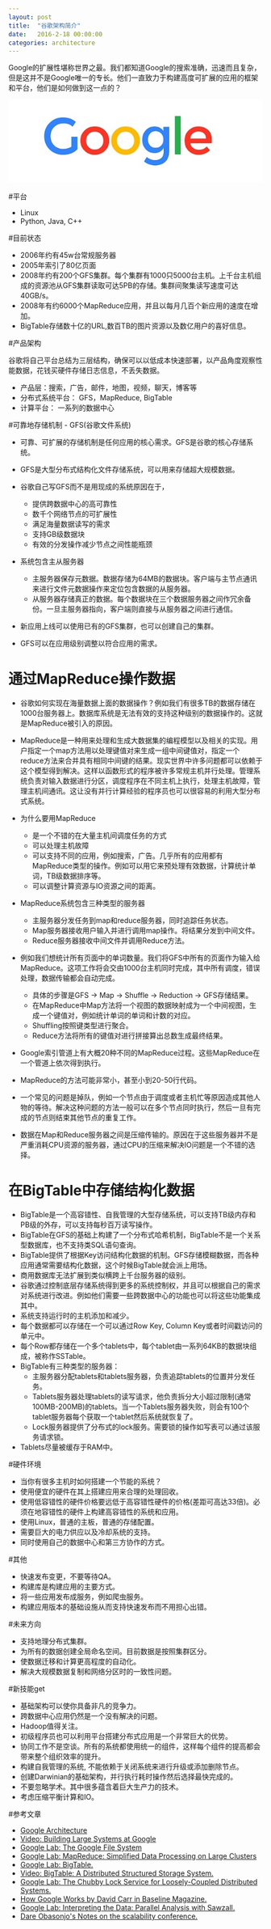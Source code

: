 ```yaml
---
layout: post
title:  "谷歌架构简介"
date:   2016-2-18 00:00:00
categories: architecture
---
```


Google的扩展性堪称世界之最。我们都知道Google的搜索准确，迅速而且复杂，但是这并不是Google唯一的专长。他们一直致力于构建高度可扩展的应用的框架和平台，他们是如何做到这一点的？

![Google](/assets/images/posts/google-logo.jpg)

<!--more-->

#平台  

- Linux
- Python, Java, C++

#目前状态  

- 2006年约有45w台常规服务器  
- 2005年索引了80亿页面  
- 2008年约有200个GFS集群。每个集群有1000只5000台主机。上千台主机组成的资源池从GFS集群读取可达5PB的存储。集群间聚集读写速度可达40GB/s。  
- 2008年有约6000个MapReduce应用，并且以每月几百个新应用的速度在增加。  
- BigTable存储数十亿的URL,数百TB的图片资源以及数亿用户的喜好信息。    

#产品架构  

谷歌将自己平台总结为三层结构，确保可以以低成本快速部署，以产品角度观察性能数据，花钱买硬件存储日志信息，不丢失数据。
- 产品层：搜索，广告，邮件，地图，视频，聊天，博客等
- 分布式系统平台： GFS，MapReduce, BigTable  
- 计算平台： 一系列的数据中心  

#可靠地存储机制 - GFS(谷歌文件系统)

- 可靠、可扩展的存储机制是任何应用的核心需求。GFS是谷歌的核心存储系统。  
- GFS是大型分布式结构化文件存储系统，可以用来存储超大规模数据。
- 谷歌自己写GFS而不是用现成的系统原因在于，
	- 提供跨数据中心的高可靠性  
	- 数千个网络节点的可扩展性  
	- 满足海量数据读写的需求  
	- 支持GB级数据块 
	- 有效的分发操作减少节点之间性能瓶颈  
- 系统包含主从服务器  
	- 主服务器保存元数据。数据存储为64MB的数据块。客户端与主节点通讯来进行文件元数据操作来定位包含数据的从服务器。  
	- 从服务器存储真正的数据。每个数据块在三个数据服务器之间作冗余备份。一旦主服务器指向，客户端则直接与从服务器之间进行通信。  

- 新应用上线可以使用已有的GFS集群，也可以创建自己的集群。  
- GFS可以在应用级别调整以符合应用的需求。

# 通过MapReduce操作数据

- 谷歌如何实现在海量数据上面的数据操作？例如我们有很多TB的数据存储在1000台服务器上。数据库系统是无法有效的支持这种级别的数据操作的。这就是MapReduce被引入的原因。  
- MapReduce是一种用来处理和生成大数据集的编程模型以及相关的实现。用户指定一个map方法用以处理键值对来生成一组中间键值对，指定一个reduce方法来合并具有相同中间键的结果。现实世界中许多问题都可以依赖于这个模型得到解决。这样以函数形式的程序被许多常规主机并行处理。管理系统负责对输入数据进行分区，调度程序在不同主机上执行，处理主机故障，管理主机间通讯。这让没有并行计算经验的程序员也可以很容易的利用大型分布式系统。  
- 为什么要用MapReduce  
	- 是一个不错的在大量主机间调度任务的方式  
	- 可以处理主机故障  
	- 可以支持不同的应用，例如搜索，广告。几乎所有的应用都有MapReduce类型的操作。例如可以用它来预处理有效数据，计算统计单词，TB级数据排序等。  
	- 可以调整计算资源与IO资源之间的距离。 
- MapReduce系统包含三种类型的服务器  
	- 主服务器分发任务到map和reduce服务器，同时追踪任务状态。  
	- Map服务器接收用户输入并进行调用map操作。将结果分发到中间文件。  
	- Reduce服务器接收中间文件并调用Reduce方法。  
	
- 例如我们想统计所有页面中的单词数量。我们将GFS中所有的页面作为输入给MapReduce。这项工作将会交由1000台主机同时完成，其中所有调度，错误处理，数据传输都会自动完成。  
	- 具体的步骤是GFS -> Map -> Shuffle -> Reduction -> GFS存储结果。  
	- 在MapReduce中Map方法将一个视图的数据映射成为一个中间视图，生成一个键值对，例如统计单词的单词和计数的对应。  
	- Shuffling按照键类型进行聚合。  
	- Reduce方法将所有的键值对进行拼接算出总数生成最终结果。  

- Google索引管道上有大概20种不同的MapReduce过程。这些MapReduce在一个管道上依次得到执行。  
- MapReduce的方法可能非常小，甚至小到20-50行代码。  
- 一个常见的问题是掉队，例如一个节点由于调度或者主机忙等原因造成其他人物的等待。解决这种问题的方法一般可以在多个节点同时执行，然后一旦有完成的节点则结束其他节点的重复工作。  
- 数据在Map和Reduce服务器之间是压缩传输的。原因在于这些服务器并不是严重消耗CPU资源的服务器，通过CPU的压缩来解决IO问题是一个不错的选择。  

# 在BigTable中存储结构化数据  

- BigTable是一个高容错性、自我管理的大型存储系统，可以支持TB级内存和PB级的外存，可以支持每秒百万读写操作。  
- BigTable在GFS的基础上构建了一个分布式哈希机制，BigTable不是一个关系型数据库，也不支持类SQL语句查询。  
- BigTable提供了根据Key访问结构化数据的机制。GFS存储模糊数据，而各种应用通常需要结构化数据，这个时候BigTable就会派上用场。  
- 商用数据库无法扩展到类似横跨上千台服务器的级别。  
- 谷歌通过控制底层存储系统得到更多的系统控制权，并且可以根据自己的需求对系统进行改进。例如他们需要一些跨数据中心的功能也可以将这些功能集成其中。  
- 系统支持运行时的主机添加和减少。  
- 每个数据都可以存储在一个可以通过Row Key, Column Key或者时间戳访问的单元中。  
- 每个Row都存储在一个多个tablets中，每个tablet由一系列64KB的数据块组成，被称作SSTable。  
- BigTable有三种类型的服务器：  
	- 主服务器分配tablets和tablets服务器，负责追踪tablets的位置并分发任务。  
	- Tablets服务器处理tablets的读写请求，他负责拆分大小超过限制(通常100MB-200MB)的tablets。当一个Tablets服务器失败，则会有100个tablet服务器每个获取一个tablet然后系统就恢复了。  
	- Lock服务器提供了分布式的lock服务。需要锁的操作如写表可以通过该服务请求锁。  
- Tablets尽量被缓存于RAM中。  

#硬件环境

- 当你有很多主机时如何搭建一个节能的系统？  
- 使用便宜的硬件在其上搭建应用来合理的处理回收。
- 使用低容错性的硬件价格要远低于高容错性硬件的价格(差距可高达33倍)。必须在地容错性的硬件上构建高容错性的系统和应用。  
- 使用Linux，普通的主板，普通的存储配置。
- 需要巨大的电力供应以及冷却系统的支持。  
- 同时使用自己的数据中心和第三方协作的方式。  

#其他  

- 快速发布变更，不要等待QA。  
- 构建库是构建应用的主要方式。  
- 将一些应用发布成服务，例如爬虫服务。  
- 构建应用版本的基础设施从而支持快速发布而不用担心出错。  

#未来方向  

- 支持地理分布式集群。  
- 为所有的数据创建全局命名空间。目前数据是按照集群区分。  
- 使数据迁移和计算更高程度的自动化。  
- 解决大规模数据复制和网络分区时的一致性问题。  

#新技能get  

- 基础架构可以使你具备非凡的竞争力。  
- 跨数据中心应用仍然是一个没有解决的问题。  
- Hadoop值得关注。  
- 初级程序员也可以利用平台搭建分布式应用是一个非常巨大的优势。  
- 协同工作不是空谈。所有的系统都使用统一的组件，这样每个组件的提高都会带来整个组织效率的提升。  
- 构建自我管理的系统, 不能依赖于关闭系统来进行升级或添加删除节点。  
- 创建Darwinian的基础架构，并行执行耗时操作然后选择最快完成的。  
- 不要忽略学术。其中很多蕴含着巨大生产力的技术。  
- 考虑压缩平衡计算和IO。  


#参考文章  

- [Google Architecture](http://highscalability.com/google-architecture)  
- [Video: Building Large Systems at Google](http://video.google.com/videoplay?docid=-5699448884004201579)  
- [Google Lab: The Google File System](http://labs.google.com/papers/gfs.html)  
- [Google Lab: MapReduce: Simplified Data Processing on Large Clusters](http://labs.google.com/papers/mapreduce.html)  
- [Google Lab: BigTable.](http://labs.google.com/papers/bigtable.html)  
- [Video: BigTable: A Distributed Structured Storage System.](http://video.google.com/videoplay?docid=7278544055668715642)  
- [Google Lab: The Chubby Lock Service for Loosely-Coupled Distributed Systems.](http://labs.google.com/papers/chubby.html)  
- [How Google Works by David Carr in Baseline Magazine.](http://www.baselinemag.com/article2/0,1540,1985514,00.asp)  
- [Google Lab: Interpreting the Data: Parallel Analysis with Sawzall.](http://labs.google.com/papers/sawzall.html)  
- [Dare Obasonjo's Notes on the scalability conference.](http://www.25hoursaday.com/weblog/2007/06/25/GoogleScalabilityConferenceTripReportMapReduceBigTableAndOtherDistributedSystemAbstractionsForHandlingLargeDatasets.aspx)  